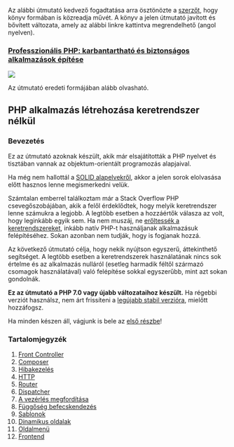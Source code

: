 Az alábbi útmutató kedvező fogadtatása arra ösztönözte a [szerzőt](https://github.com/PatrickLouys), hogy könyv formában is közreadja művét. A könyv a jelen útmutató javított és bővített változata, amely az alábbi linkre kattintva megrendelhető (angol nyelven).

### [Professzionális PHP: karbantartható és biztonságos alkalmazások építése](http://patricklouys.com/professional-php/)

![](http://patricklouys.com/img/professional-php-thumb.png)

Az útmutató eredeti formájában alább olvasható.

## PHP alkalmazás létrehozása keretrendszer nélkül

### Bevezetés

Ez az útmutató azoknak készült, akik már elsajátították a PHP nyelvet és tisztában vannak az objektum-orientált programozás alapjaival.

Ha még nem hallottál a [SOLID alapelvekről](https://www.refaktor.hu/tiszta-kod-5-resz-a-s-o-l-i-d-alapelvek/), akkor a jelen sorok elolvasása előtt hasznos lenne megismerkedni velük.

Számtalan emberrel találkoztam már a Stack Overflow PHP csevegőszobájában, akik a felől érdeklődtek, hogy melyik keretrendszer lenne számukra a legjobb. A legtöbb esetben a hozzáértők válasza az volt, hogy leginkább egyik sem. Ha nem muszáj, ne [erőltessék a keretrendszereket](http://legyes.hu/hu/post/miert-nem-hasznalok-php-frameworkot/), inkább natív PHP-t használjanak alkalmazásuk felépítéséhez. Sokan azonban nem tudják, hogy is fogjanak hozzá.

Az következő útmutató célja, hogy nekik nyújtson egyszerű, áttekinthető segítséget. A legtöbb esetben a keretrendszerek használatának nincs sok értelme és az alkalmazás nulláról (esetleg harmadik féltől származó csomagok használatával) való felépítése sokkal egyszerűbb, mint azt sokan gondolnák.

**Ez az útmutató a PHP 7.0 vagy újabb változataihoz készült.** Ha régebbi verziót használsz, nem árt frissíteni a [legújabb stabil verzióra](http://php.net/downloads.php), mielőtt hozzáfogsz.

Ha minden készen áll, vágjunk is bele az [első részbe](01-front-controller.md)!

### Tartalomjegyzék

1. [Front Controller](01-front-controller.md)
2. [Composer](02-composer.md)
3. [Hibakezelés](03-error-handler.md)
4. [HTTP](04-http.md)
5. [Router](05-router.md)
6. [Dispatcher](06-dispatching-to-a-class.md)
7. [A vezérlés megfordítása](07-inversion-of-control.md)
8. [Függőség befecskendezés](08-dependency-injector.md)
9. [Sablonok](09-templating.md)
10. [Dinamikus oldalak](10-dynamic-pages.md)
11. [Oldalmenü](11-page-menu.md)
12. [Frontend](12-frontend.md)
